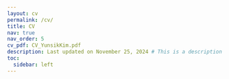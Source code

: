 ```yaml
---
layout: cv
permalink: /cv/
title: CV
nav: true
nav_order: 5
cv_pdf: CV_YunsikKim.pdf
description: Last updated on November 25, 2024 # This is a description of the page. You can modify it in '_pages/cv.md'. You can also change or remove the top pdf download button.
toc:
  sidebar: left
---
```

